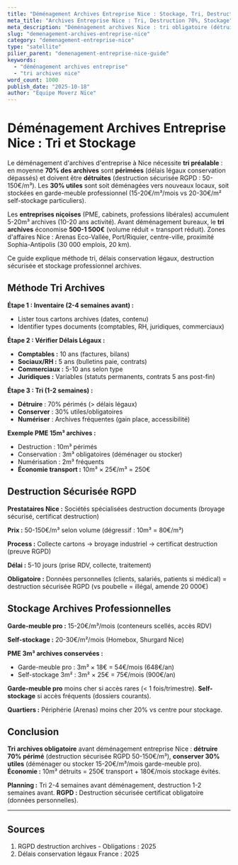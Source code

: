 ```yaml
---
title: "Déménagement Archives Entreprise Nice : Stockage, Tri, Destruction"
meta_title: "Archives Entreprise Nice : Tri, Destruction 70%, Stockage"
meta_description: "Déménagement archives Nice : tri obligatoire (détruire 70% périmé), stockage 30% utiles (garde-meuble pro 15-20€/m³). Destructions sécurisées. Guide."
slug: "demenagement-archives-entreprise-nice"
category: "demenagement-entreprise-nice"
type: "satellite"
pilier_parent: "demenagement-entreprise-nice-guide"
keywords:
  - "déménagement archives entreprise"
  - "tri archives nice"
word_count: 1000
publish_date: "2025-10-18"
author: "Équipe Moverz Nice"
---
```


# Déménagement Archives Entreprise Nice : Tri et Stockage

Le déménagement d'archives d'entreprise à Nice nécessite **tri préalable** : en moyenne **70% des archives** sont **périmées** (délais légaux conservation dépassés) et doivent être **détruites** (destruction sécurisée RGPD : 50-150€/m³). Les **30% utiles** sont soit déménagées vers nouveaux locaux, soit stockées en garde-meuble professionnel (15-20€/m³/mois vs 20-30€/m² self-stockage particuliers).

Les **entreprises niçoises** (PME, cabinets, professions libérales) accumulent 5-20m³ archives (10-20 ans activité). Avant déménagement bureaux, le **tri archives** économise **500-1 500€** (volume réduit = transport réduit). Zones d'affaires Nice : Arenas Eco-Vallée, Port/Riquier, centre-ville, proximité Sophia-Antipolis (30 000 emplois, 20 km).

Ce guide explique méthode tri, délais conservation légaux, destruction sécurisée et stockage professionnel archives.

## Méthode Tri Archives

**Étape 1 : Inventaire (2-4 semaines avant) :**
- Lister tous cartons archives (dates, contenu)
- Identifier types documents (comptables, RH, juridiques, commerciaux)

**Étape 2 : Vérifier Délais Légaux :**
- **Comptables :** 10 ans (factures, bilans)
- **Sociaux/RH :** 5 ans (bulletins paie, contrats)
- **Commerciaux :** 5-10 ans selon type
- **Juridiques :** Variables (statuts permanents, contrats 5 ans post-fin)

**Étape 3 : Tri (1-2 semaines) :**
- **Détruire** : 70% périmés (> délais légaux)
- **Conserver** : 30% utiles/obligatoires
- **Numériser** : Archives fréquentes (gain place, accessibilité)

**Exemple PME 15m³ archives :**
- Destruction : 10m³ périmés
- Conservation : 3m³ obligatoires (déménager ou stocker)
- Numérisation : 2m³ fréquents
- **Économie transport :** 10m³ × 25€/m³ = 250€

## Destruction Sécurisée RGPD

**Prestataires Nice :** Sociétés spécialisées destruction documents (broyage sécurisé, certificat destruction)

**Prix :** 50-150€/m³ selon volume (dégressif : 10m³ = 80€/m³)

**Process :** Collecte cartons → broyage industriel → certificat destruction (preuve RGPD)

**Délai :** 5-10 jours (prise RDV, collecte, traitement)

**Obligatoire :** Données personnelles (clients, salariés, patients si médical) = destruction sécurisée RGPD (vs poubelle = illégal, amende 20 000€)

## Stockage Archives Professionnelles

**Garde-meuble pro :** 15-20€/m³/mois (conteneurs scellés, accès RDV)

**Self-stockage :** 20-30€/m²/mois (Homebox, Shurgard Nice)

**PME 3m³ archives conservées :**
- Garde-meuble pro : 3m³ × 18€ = 54€/mois (648€/an)
- Self-stockage 3m² : 3m² × 25€ = 75€/mois (900€/an)

**Garde-meuble pro** moins cher si accès rares (< 1 fois/trimestre). **Self-stockage** si accès fréquents (dossiers courants).

**Quartiers :** Périphérie (Arenas) moins cher 20% vs centre pour stockage.

## Conclusion

**Tri archives obligatoire** avant déménagement entreprise Nice : **détruire 70% périmé** (destruction sécurisée RGPD 50-150€/m³), **conserver 30% utiles** (déménager ou stocker 15-20€/m³/mois garde-meuble pro). **Économie :** 10m³ détruits = 250€ transport + 180€/mois stockage évités.

**Planning :** Tri 2-4 semaines avant déménagement, destruction 1-2 semaines avant. **RGPD :** Destruction sécurisée certificat obligatoire (données personnelles).

---

## Sources

1. RGPD destruction archives - Obligations : 2025
2. Délais conservation légaux France : 2025


